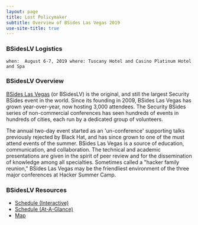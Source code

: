 ```yaml
---
layout: page
title: Lost Policymaker
subtitle: Overview of BSides Las Vegas 2019
use-site-title: true
---
```


### BSidesLV Logistics
` when:  August 6-7, 2019
  where: Tuscany Hotel and Casino
         Platinum Hotel and Spa `

### BSidesLV Overview
[BSides Las Vegas](https://bsideslv.org) (or BSidesLV) is the original, and still the largest Security BSides event in the world. Since its founding in 2009, BSides Las Vegas has grown year-over-year, now hosting 3,000 attendees. The Security BSides series of non-commercial conferences has seen hundreds of events in hundreds of cities, each run by a dedicated group of volunteers.

The annual two-day event started as an 'un-conference' supporting talks previously rejected by Black Hat, and has since grown to one of the must attend events of the summer. BSides Las Vegas is a source of education, communication, and collaboration. The technical and academic presentations are given in the spirit of peer review and for the dissemination of knowledge among all specialties. Sometimes called a "hacker family reunion," BSides Las Vegas may be the friendliest environment of the three major conferences at Hacker Summer Camp.

### BSidesLV Resources
* [Schedule (Interactive)](https://www.bsideslv.org/schedule-2/)
* [Schedule (At-A-Glance)](https://www.bsideslv.org/wp-content/uploads/2019/07/20190719_BSLV2019_schedule_grid_WEB.pdf)
* [Map](https://www.bsideslv.org/conference-map/)
